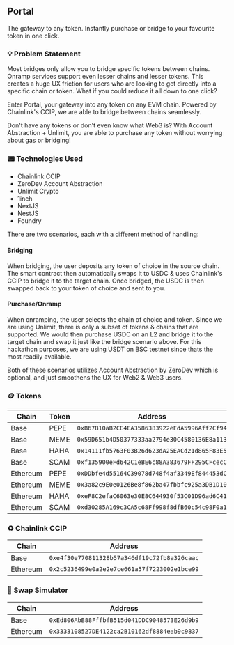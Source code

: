 ## Portal

The gateway to any token. Instantly purchase or bridge to your favourite token in one click.

### 💡 Problem Statement

Most bridges only allow you to bridge specific tokens between chains. Onramp services support even lesser chains and lesser tokens. This creates a huge UX friction for users who are looking to get directly into a specific chain or token. What if you could reduce it all down to one click?

Enter Portal, your gateway into any token on any EVM chain. Powered by Chainlink's CCIP, we are able to bridge between chains seamlessly.

Don't have any tokens or don't even know what Web3 is? With Account Abstraction + Unlimit, you are able to purchase any token without worrying about gas or bridging!

### 📟 Technologies Used

- Chainlink CCIP
- ZeroDev Account Abstraction
- Unlimit Crypto
- 1inch
- NextJS
- NestJS
- Foundry

There are two scenarios, each with a different method of handling:

#### Bridging

When bridging, the user deposits any token of choice in the source chain. The smart contract then automatically swaps it to USDC & uses Chainlink's CCIP to bridge it to the target chain. Once bridged, the USDC is then swapped back to your token of choice and sent to you.

#### Purchase/Onramp

When onramping, the user selects the chain of choice and token. Since we are using Unlimit, there is only a subset of tokens & chains that are supported. We would then purchase USDC on an L2 and bridge it to the target chain and swap it just like the bridge scenario above. For this hackathon purposes, we are using USDT on BSC testnet since thats the most readily available.

Both of these scenarios utilizes Account Abstraction by ZeroDev which is optional, and just smoothens the UX for Web2 & Web3 users.

### 🪙 Tokens

| Chain    | Token | Address                                      |
| -------- | ----- | -------------------------------------------- |
| Base     | PEPE  | `0xB67B10aB2CE4EA3586383922eFdA5996Aff2Cf94` |
| Base     | MEME  | `0x59D651b4D50377333aa2794e30C4580136E8a113` |
| Base     | HAHA  | `0x14111fb5763F03B26d623dA25EACd21d865F83E5` |
| Base     | SCAM  | `0xf135900eFd642C1eBE6c88A383679FF295CFcecC` |
| Ethereum | PEPE  | `0xDDbfe4d55164C39078d748f4af3349Ef844453dC` |
| Ethereum | MEME  | `0x3a82c9E0e0126Be8f862ba47fbbfc925a3DB1D10` |
| Ethereum | HAHA  | `0xeF8C2efaC6063e30E8C644930f53C01D96ad6C41` |
| Ethereum | SCAM  | `0xd30285A169c3CA5c68Ff998f8dfB60c54c98F0a1` |

### ♻️ Chainlink CCIP

| Chain    | Address                                      |
| -------- | -------------------------------------------- |
| Base     | `0xe4f30e770811328b57a346df19c72fb8a326caac` |
| Ethereum | `0x2c5236499e0a2e2e7ce661a57f7223002e1bce99` |

### 🦄 Swap Simulator

| Chain    | Address                                      |
| -------- | -------------------------------------------- |
| Base     | `0xEd806AbB88FffbfB515d041DDC9048573E26d9b9` |
| Ethereum | `0x3333108527DE4122ca2B10162df8884eab9c9837` |
